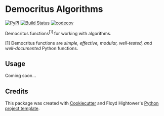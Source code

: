 # Democritus Algorithms

[![PyPI](https://img.shields.io/pypi/v/democritus-algorithms.svg)](https://pypi.python.org/pypi/democritus-algorithms)
[![Build Status](https://travis-ci.com/democritus-project/democritus-algorithms.svg?branch=main)](https://travis-ci.com/democritus-project/democritus-algorithms)
[![codecov](https://codecov.io/gh/democritus-project/democritus-algorithms/branch/main/graph/badge.svg?token=V0WOIXRGMM)](https://codecov.io/gh/democritus-project/democritus-algorithms)

Democritus functions<sup>[1]</sup> for working with algorithms.

[1] Democritus functions are <i>simple, effective, modular, well-tested, and well-documented</i> Python functions.

## Usage

Coming soon...

## Credits

This package was created with [Cookiecutter](https://github.com/audreyr/cookiecutter) and Floyd Hightower's [Python project template](https://github.com/fhightower-templates/python-project-template).
